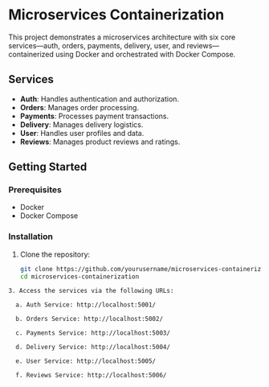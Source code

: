 # Microservices Containerization

This project demonstrates a microservices architecture with six core services—auth, orders, payments, delivery, user, and reviews—containerized using Docker and orchestrated with Docker Compose.

## Services

- **Auth**: Handles authentication and authorization.
- **Orders**: Manages order processing.
- **Payments**: Processes payment transactions.
- **Delivery**: Manages delivery logistics.
- **User**: Handles user profiles and data.
- **Reviews**: Manages product reviews and ratings.

## Getting Started

### Prerequisites

- Docker
- Docker Compose

### Installation

1. Clone the repository:

   ```bash
   git clone https://github.com/yourusername/microservices-containerization.git
   cd microservices-containerization
  ```
3. Access the services via the following URLs:

    a. Auth Service: http://localhost:5001/

    b. Orders Service: http://localhost:5002/

    c. Payments Service: http://localhost:5003/

    d. Delivery Service: http://localhost:5004/

    e. User Service: http://localhost:5005/

    f. Reviews Service: http://localhost:5006/
